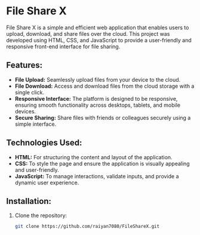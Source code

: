# File Share X

File Share X is a simple and efficient web application that enables users to upload, download, and share files over the cloud. This project was developed using HTML, CSS, and JavaScript to provide a user-friendly and responsive front-end interface for file sharing.

## Features:
- **File Upload:** Seamlessly upload files from your device to the cloud.
- **File Download:** Access and download files from the cloud storage with a single click.
- **Responsive Interface:** The platform is designed to be responsive, ensuring smooth functionality across desktops, tablets, and mobile devices.
- **Secure Sharing:** Share files with friends or colleagues securely using a simple interface.

## Technologies Used:
- **HTML:** For structuring the content and layout of the application.
- **CSS:** To style the page and ensure the application is visually appealing and user-friendly.
- **JavaScript:** To manage interactions, validate inputs, and provide a dynamic user experience.

## Installation:
1. Clone the repository:
   ```bash
   git clone https://github.com/raiyan7080/FileShareX.git
